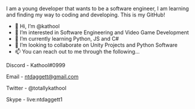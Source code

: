 I am a young developer that wants to be a software engineer, I am learning and finding my way to coding and developing. This is my GitHub!

- 👋 Hi, I’m @kathool
- 👀 I’m interested in Software Engineering and Video Game Development
- 🌱 I’m currently learning Python, JS and C#
- 💞️ I’m looking to collaborate on Unity Projects and Python Software
- 📫 You can reach out to me through the following...

Discord - Kathool#0999

Email - ntdaggett@gmail.com

Twitter - @totallykathool

Skype - live:ntdaggett1
